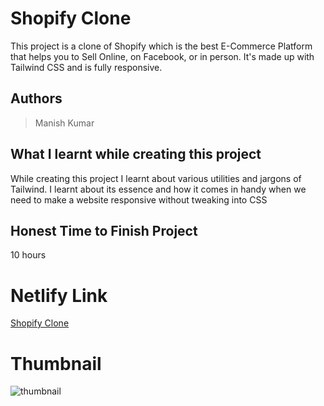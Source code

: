 
# Shopify Clone

This project is a clone of Shopify which is the best E-Commerce Platform that helps you to Sell Online, on Facebook, or in person. It's made up with Tailwind CSS and is fully responsive.





## Authors

 >Manish Kumar


## What I learnt while creating this project

While creating this project I learnt about various utilities and jargons of Tailwind. I learnt about its essence and how it comes in handy when we need to make a website responsive without tweaking into CSS



## Honest Time to Finish Project

10 hours



# Netlify Link

[Shopify Clone](https://shopify-clone-mk.netlify.app/)

# Thumbnail

![thumbnail](https://user-images.githubusercontent.com/102028645/188323680-92e9ebb9-2a26-44eb-8de1-f38f5d9bb4d9.png)


